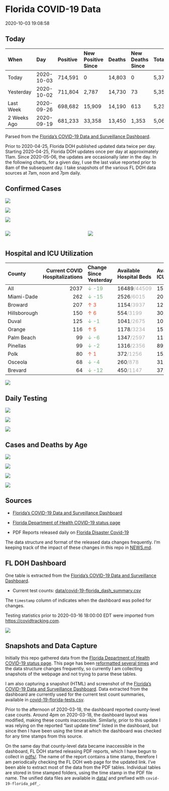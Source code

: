 Florida COVID-19 Data
================
2020-10-03 19:08:58

## Today

| When        | Day        | Positive | New Positive Since | Deaths | New Deaths Since | Total     |
| :---------- | :--------- | :------- | :----------------- | :----- | :--------------- | :-------- |
| Today       | 2020-10-03 | 714,591  | 0                  | 14,803 | 0                | 5,376,459 |
| Yesterday   | 2020-10-02 | 711,804  | 2,787              | 14,730 | 73               | 5,351,521 |
| Last Week   | 2020-09-26 | 698,682  | 15,909             | 14,190 | 613              | 5,235,007 |
| 2 Weeks Ago | 2020-09-19 | 681,233  | 33,358             | 13,450 | 1,353            | 5,068,554 |

Parsed from the [Florida’s COVID-19 Data and Surveillance
Dashboard](https://fdoh.maps.arcgis.com/apps/opsdashboard/index.html#/8d0de33f260d444c852a615dc7837c86).

Prior to 2020-04-25, Florida DOH published updated data twice per day.
Starting 2020-04-25, Florida DOH updates once per day at approximately
11am. Since 2020-05-06, the updates are occasionally later in the day.
In the following charts, for a given day, I use the last value reported
prior to 8am of the subsequent day. I take snapshots of the various FL
DOH data sources at 7am, noon and 7pm daily.

## Confirmed Cases

![](plots/covid-19-florida-daily-test-changes.png)

![](plots/covid-19-florida-deaths-by-day.png)

![](plots/covid-19-florida-county-top-6.png)

<div class="columns">

<div class="column is-full-mobile">

![](plots/covid-19-florida-testing.png)

</div>

<div class="column is-full-mobile">

![](plots/covid-19-florida-total-positive.png)

</div>

</div>

## Hospital and ICU Utilization

| County       | Current COVID Hospitalizations | Change Since Yesterday                    | Available Hospital Beds                      | Available ICU Beds                         |
| :----------- | -----------------------------: | :---------------------------------------- | :------------------------------------------- | :----------------------------------------- |
| All          |                           2037 | <span style="color: #6BAA75">↓ -19</span> | 16489<span style="color: #aaa">/44509</span> | 1538<span style="color: #aaa">/4557</span> |
| Miami-Dade   |                            262 | <span style="color: #6BAA75">↓ -15</span> | 2526<span style="color: #aaa">/6015</span>   | 206<span style="color: #aaa">/733</span>   |
| Broward      |                            207 | <span style="color: #EC4E20">↑ 3</span>   | 1154<span style="color: #aaa">/3937</span>   | 127<span style="color: #aaa">/318</span>   |
| Hillsborough |                            150 | <span style="color: #EC4E20">↑ 6</span>   | 554<span style="color: #aaa">/3199</span>    | 30<span style="color: #aaa">/335</span>    |
| Duval        |                            125 | <span style="color: #6BAA75">↓ -1</span>  | 1041<span style="color: #aaa">/2675</span>   | 108<span style="color: #aaa">/331</span>   |
| Orange       |                            116 | <span style="color: #EC4E20">↑ 5</span>   | 1178<span style="color: #aaa">/3234</span>   | 155<span style="color: #aaa">/249</span>   |
| Palm Beach   |                             99 | <span style="color: #6BAA75">↓ -6</span>  | 1347<span style="color: #aaa">/2597</span>   | 114<span style="color: #aaa">/249</span>   |
| Pinellas     |                             99 | <span style="color: #6BAA75">↓ -2</span>  | 1316<span style="color: #aaa">/2356</span>   | 89<span style="color: #aaa">/218</span>    |
| Polk         |                             80 | <span style="color: #EC4E20">↑ 1</span>   | 372<span style="color: #aaa">/1256</span>    | 15<span style="color: #aaa">/150</span>    |
| Osceola      |                             68 | <span style="color: #6BAA75">↓ -4</span>  | 260<span style="color: #aaa">/878</span>     | 31<span style="color: #aaa">/92</span>     |
| Brevard      |                             64 | <span style="color: #6BAA75">↓ -12</span> | 450<span style="color: #aaa">/1147</span>    | 37<span style="color: #aaa">/128</span>    |

![](plots/covid-19-florida-icu-usage.png)

## Daily Testing

![](plots/covid-19-florida-tests-per-case.png)

<!-- ![](plots/covid-19-florida-change-new-cases.png) -->

![](plots/covid-19-florida-tests-percent-positive.png)

![](plots/covid-19-florida-test-and-case-growth.png)

## Cases and Deaths by Age

![](plots/covid-19-florida-weekly-events-by-age.png)

![](plots/covid-19-florida-age.png)

![](plots/covid-19-florida-age-deaths.png)

![](plots/covid-19-florida-age-sex.png)

## Sources

  - [Florida’s COVID-19 Data and Surveillance
    Dashboard](https://fdoh.maps.arcgis.com/apps/opsdashboard/index.html#/8d0de33f260d444c852a615dc7837c86)

  - [Florida Department of Health COVID-19 status
    page](http://www.floridahealth.gov/diseases-and-conditions/COVID-19/)

  - PDF Reports released daily on [Florida Disaster
    Covid-19](http://www.floridahealth.gov/diseases-and-conditions/COVID-19/)

The data structure and format of the released data changes frequently.
I’m keeping track of the impact of these changes in this repo in
[NEWS.md](NEWS.md).

## FL DOH Dashboard

One table is extracted from the [Florida’s COVID-19 Data and
Surveillance
Dashboard](https://fdoh.maps.arcgis.com/apps/opsdashboard/index.html#/8d0de33f260d444c852a615dc7837c86).

  - Current test counts:
    [data/covid-19-florida\_dash\_summary.csv](data/covid-19-florida_dash_summary.csv)

The `timestamp` column of indicates when the dashboard was polled for
changes.

Testing statistics prior to 2020-03-16 18:00:00 EDT were imported from
<https://covidtracking.com>.

![](screenshots/fodh_maps_arcgis_com__apps__opsdashboard.png)

## Snapshots and Data Capture

Initially this repo gathered data from the [Florida Department of Health
COVID-19 status
page](http://www.floridahealth.gov/diseases-and-conditions/COVID-19/).
This page has been [reformatted several
times](screenshots/floridahealth_gov__diseases-and-conditions__COVID-19.png)
and the data structure changes frequently, so currently I am collecting
snapshots of the webpage and not trying to parse these tables.

I am also capturing a snapshot (HTML) and screenshot of the [Florida’s
COVID-19 Data and Surveillance
Dashboard](https://fdoh.maps.arcgis.com/apps/opsdashboard/index.html#/8d0de33f260d444c852a615dc7837c86).
Data extracted from the dashboard are currently used for the current
test count summaries, available in
[covid-19-florida-tests.csv](covid-19-florida-tests.csv).

Prior to the afternoon of 2020-03-18, the dashboard reported
county-level case counts. Around 4pm on 2020-03-18, the dashboard layout
was modified, making these counts inaccessible. Similarly, prior to this
update I was relying on the reported “last update time” listed in the
dashboard, but since then I have been using the time at which the
dashboard was checked for any time stamps from this source.

On the same day that county-level data became inaccessible in the
dashboard, FL DOH started releasing PDF reports, which I have begun to
collect in [pdfs/](pdfs/). The name of the report contains a time stamp,
therefore I am periodically checking the FL DOH web page for the updated
link. I’ve been able to extract most of the data from the PDF tables.
Individual tables are stored in time stamped folders, using the time
stamp in the PDF file name. The unified data files are available in
[data/](data/) and prefixed with `covid-19-florida_pdf_`.
